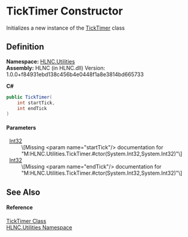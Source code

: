 # TickTimer Constructor


Initializes a new instance of the <a href="T_HLNC_Utilities_TickTimer">TickTimer</a> class



## Definition
**Namespace:** <a href="N_HLNC_Utilities">HLNC.Utilities</a>  
**Assembly:** HLNC (in HLNC.dll) Version: 1.0.0+f84931ebd138c456b4e0448f1a8e3814bd665733

**C#**
``` C#
public TickTimer(
	int startTick,
	int endTick
)
```



#### Parameters
<dl><dt>  <a href="https://learn.microsoft.com/dotnet/api/system.int32" target="_blank" rel="noopener noreferrer">Int32</a></dt><dd>\[Missing &lt;param name="startTick"/&gt; documentation for "M:HLNC.Utilities.TickTimer.#ctor(System.Int32,System.Int32)"\]</dd><dt>  <a href="https://learn.microsoft.com/dotnet/api/system.int32" target="_blank" rel="noopener noreferrer">Int32</a></dt><dd>\[Missing &lt;param name="endTick"/&gt; documentation for "M:HLNC.Utilities.TickTimer.#ctor(System.Int32,System.Int32)"\]</dd></dl>

## See Also


#### Reference
<a href="T_HLNC_Utilities_TickTimer">TickTimer Class</a>  
<a href="N_HLNC_Utilities">HLNC.Utilities Namespace</a>  
